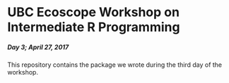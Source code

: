# UBC Ecoscope Workshop on Intermediate R Programming
##### Day 3; April 27, 2017

This repository contains the package we wrote during the third day of the workshop.
